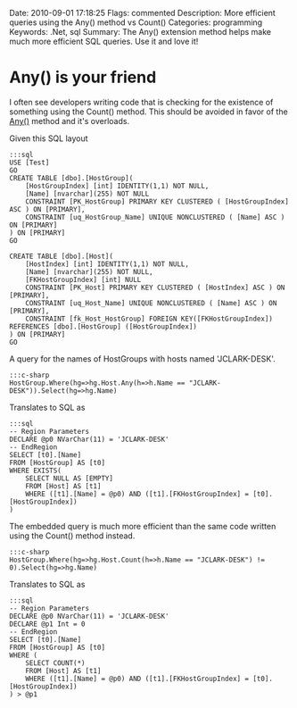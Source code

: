 Date: 2010-09-01 17:18:25
Flags: commented
Description: More efficient queries using the Any() method vs Count()
Categories: programming
Keywords: .Net, sql
Summary: The Any() extension method helps make much more efficient SQL queries. Use it and love it!

# Any() is your friend

I often see developers writing code that is checking for the existence of something using the Count() method. This should be avoided in favor of the [Any()](http://msdn.microsoft.com/en-us/library/system.linq.enumerable.any.aspx) method and it's overloads.

Given this SQL layout

    :::sql
    USE [Test]
    GO
    CREATE TABLE [dbo].[HostGroup](
        [HostGroupIndex] [int] IDENTITY(1,1) NOT NULL,
        [Name] [nvarchar](255) NOT NULL
        CONSTRAINT [PK_HostGroup] PRIMARY KEY CLUSTERED ( [HostGroupIndex] ASC ) ON [PRIMARY],
        CONSTRAINT [uq_HostGroup_Name] UNIQUE NONCLUSTERED ( [Name] ASC ) ON [PRIMARY]
    ) ON [PRIMARY]
    GO

    CREATE TABLE [dbo].[Host](
        [HostIndex] [int] IDENTITY(1,1) NOT NULL,
        [Name] [nvarchar](255) NOT NULL,
        [FKHostGroupIndex] [int] NULL
        CONSTRAINT [PK_Host] PRIMARY KEY CLUSTERED ( [HostIndex] ASC ) ON [PRIMARY],
        CONSTRAINT [uq_Host_Name] UNIQUE NONCLUSTERED ( [Name] ASC ) ON [PRIMARY],
        CONSTRAINT [fk_Host_HostGroup] FOREIGN KEY([FKHostGroupIndex]) REFERENCES [dbo].[HostGroup] ([HostGroupIndex])
    ) ON [PRIMARY]
    GO

A query for the names of HostGroups with hosts named 'JCLARK-DESK'.

    :::c-sharp
    HostGroup.Where(hg=>hg.Host.Any(h=>h.Name == "JCLARK-DESK")).Select(hg=>hg.Name)

Translates to SQL as

    :::sql
    -- Region Parameters
    DECLARE @p0 NVarChar(11) = 'JCLARK-DESK'
    -- EndRegion
    SELECT [t0].[Name]
    FROM [HostGroup] AS [t0]
    WHERE EXISTS(
        SELECT NULL AS [EMPTY]
        FROM [Host] AS [t1]
        WHERE ([t1].[Name] = @p0) AND ([t1].[FKHostGroupIndex] = [t0].[HostGroupIndex])
    )

The embedded query is much more efficient than the same code written using the Count() method instead.

    :::c-sharp
    HostGroup.Where(hg=>hg.Host.Count(h=>h.Name == "JCLARK-DESK") != 0).Select(hg=>hg.Name)

Translates to SQL as

    :::sql
    -- Region Parameters
    DECLARE @p0 NVarChar(11) = 'JCLARK-DESK'
    DECLARE @p1 Int = 0
    -- EndRegion
    SELECT [t0].[Name]
    FROM [HostGroup] AS [t0]
    WHERE (
        SELECT COUNT(*)
        FROM [Host] AS [t1]
        WHERE ([t1].[Name] = @p0) AND ([t1].[FKHostGroupIndex] = [t0].[HostGroupIndex])
    ) > @p1

